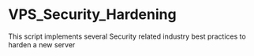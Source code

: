 # VPS_Security_Hardening
This script implements several Security related industry best practices to harden a new server
